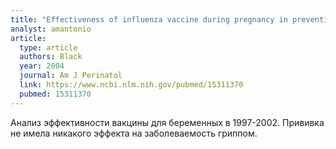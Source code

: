 ```yaml
---
title: "Effectiveness of influenza vaccine during pregnancy in preventing hospitalizations and outpatient visits for respiratory illness in pregnant women and their infants"
analyst: amantonio
article:
  type: article
  authors: Black
  year: 2004
  journal: Am J Perinatol
  link: https://www.ncbi.nlm.nih.gov/pubmed/15311370
  pubmed: 15311370
---
```


Анализ эффективности вакцины для беременных в 1997-2002. Прививка не имела никакого эффекта на заболеваемость гриппом.
